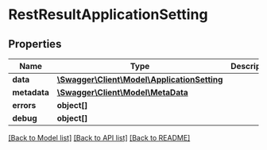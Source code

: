 # RestResultApplicationSetting

## Properties

 Name         | Type                                                                  | Description | Notes      
--------------|-----------------------------------------------------------------------|-------------|------------
 **data**     | [**\Swagger\Client\Model\ApplicationSetting**](ApplicationSetting.md) |             | [optional] 
 **metadata** | [**\Swagger\Client\Model\MetaData**](MetaData.md)                     |             | [optional] 
 **errors**   | **object[]**                                                          |             | [optional] 
 **debug**    | **object[]**                                                          |             | [optional] 

[[Back to Model list]](../../README.md#documentation-for-models) [[Back to API list]](../../README.md#documentation-for-api-endpoints) [[Back to README]](../../README.md)


